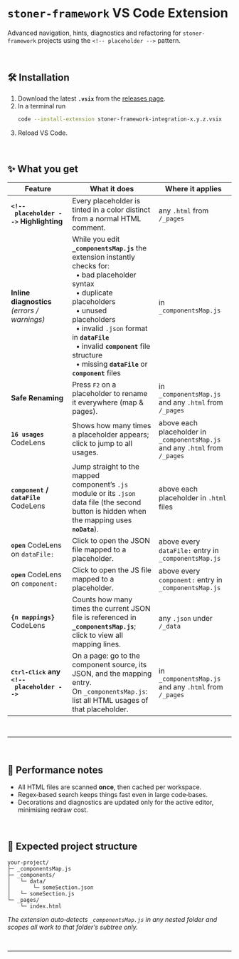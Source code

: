 # `stoner-framework` VS Code Extension  

Advanced navigation, hints, diagnostics and refactoring for `stoner-framework` projects using the `<!-- placeholder -->` pattern.

<br>

## 🛠️ Installation

1. Download the latest **`.vsix`** from the [releases page](https://github.com/thothinnovations/stoner-framework-integration/releases/tag/latest).  
2. In a terminal run  
   ```sh
   code --install-extension stoner-framework-integration‑x.y.z.vsix
   ```  
3. Reload VS Code.

<br>

## ✨ What you get

| Feature | What it does | Where it applies |
|----------------------|--------------|------------------|
| **`<!-- placeholder -->` Highlighting** | Every placeholder is tinted in a color distinct from a normal HTML comment. | any `.html` from `/_pages` |
| **Inline diagnostics** *(errors / warnings)* | While you edit **`_componentsMap.js`** the extension instantly checks for:<br>  • bad placeholder syntax<br>  • duplicate placeholders<br>  • unused placeholders<br>  • invalid `.json` format in **`dataFile`**<br>  • invalid **`component`** file structure<br>  • missing **`dataFile`** or **`component`** files | in `_componentsMap.js` |
| **Safe Renaming** | Press <kbd>F2</kbd> on a placeholder to rename it everywhere (map & pages). | in `_componentsMap.js` and any `.html` from `/_pages` |
| **`16 usages`** CodeLens | Shows how many times a placeholder appears; click to jump to all usages. | above each placeholder in `_componentsMap.js` and any `.html` from `/_pages` |
| **`component` / `dataFile`** CodeLens | Jump straight to the mapped component’s `.js` module or its `.json` data file (the second button is hidden when the mapping uses **`noData`**). | above each placeholder in `.html` files |
| **`open`** CodeLens on `dataFile:` | Click to open the JSON file mapped to a placeholder. | above every `dataFile:` entry in `_componentsMap.js` |
| **`open`** CodeLens on `component:` | Click to open the JS file mapped to a placeholder. | above every `component:` entry in `_componentsMap.js` |
| **`{n mappings}`** CodeLens | Counts how many times the current JSON file is referenced in **`_componentsMap.js`**; click to view all mapping lines. | any `.json` under `/_data` |
| **<kbd>Ctrl‑Click</kbd> any `<!-- placeholder -->`** | On a page: go to the component source, its JSON, and the mapping entry.<br>On `_componentsMap.js`: list all HTML usages of that placeholder. | in `_componentsMap.js` and any `.html` from `/_pages` |

<br>

---

<br>

## 🚀 Performance notes
* All HTML files are scanned **once**, then cached per workspace.
* Regex‑based search keeps things fast even in large code‑bases.
* Decorations and diagnostics are updated only for the active editor, minimising redraw cost.

<br>

## 🧩 Expected project structure
```
your‑project/
├─ _componentsMap.js
├─ _components/
│   └─ data/
│       └─ someSection.json
│   └─ someSection.js
└─ _pages/
    └─ index.html
```

*The extension auto‑detects `_componentsMap.js` in any nested folder and scopes all work to that folder’s subtree only.*

<br>

---